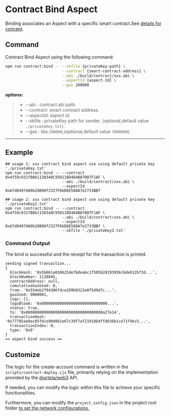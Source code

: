 # Contract Bind Aspect

Binding associates an Aspect with a specific smart
contract.See [details for concept](/develop/core-concepts/lifecycle#binding).

## Command

Contract Bind Aspect using the following command:

```bash
npm run contract:bind -- --skfile {privateKey-path} \
                         --contract {smart-contract-address} \
                         --abi ./build/contract/xxx.abi \
                         --aspectId {aspect-Id} \
                         --gas 200000
```

**options:**
> * --abi : contract abi path.
> * --contract:  smart contract address.
> * --aspectId:  aspect id.
> * --skfile : privateKey path for sender. (optional,default value `./privateKey.txt`).
> * --gas : like `200000`,(optional,default value `7000000`).
---

## Example

```shell
## usage 1: xxx contract bind aspect use using default private key './privateKey.txt'
npm run contract:bind -- --contract 0x4f59c931fB8b1138348C950110D484B07007F1AF \
                         --abi ./build/contract/xxx.abi \
                         --aspectId 0xA7d8497480b28B90f2327F6bD6E588A7e2733BBf
                         
## usage 2: xxx contract bind aspect use using default private key './privateKey2.txt'
npm run contract:bind -- --contract 0x4f59c931fB8b1138348C950110D484B07007F1AF \
                         --abi ./build/contract/xxx.abi \
                         --aspectId 0xA7d8497480b28B90f2327F6bD6E588A7e2733BBf \                         
                         --skfile './privateKey2.txt' 
```

### Command Output

The bind is successful and the receipt for the transaction is printed.

```shell
sending signed transaction...
{
  blockHash: '0x5b661a010625de7bdeabc1f505b28193936cbde012bf3d...',
  blockNumber: 1128845,
  contractAddress: null,
  cumulativeGasUsed: 0,
  from: '0x554eb2f94386fdce289b8323a0f5d9d7c...',
  gasUsed: 9000001,
  logs: [],
  logsBloom: '0x00000000000000000000000000000...',
  status: true,
  to: '0x0000000000000000000000000000000000a27e14',
  transactionHash: '0x77785ae0ac85fdce90d0b1e67c39f7af21918b4ffd636b1ce71f4bc5...',
  transactionIndex: 0,
  type: '0x0'
}
== aspect bind success ==

```

## Customize

The logic for the create-account command is written in the `scripts/contract-deploy.cjs` file, primarily relying on the
implementation provided by the [@artela/web3](/develop/client/artela-web3.js) API.

If needed, you can modify the logic within this file to achieve your specific functionalities.

Furthermore, you can modify the `project.config.json` in the project root folder [to set the network configurations.](/develop/reference/aspect-tool/config)

